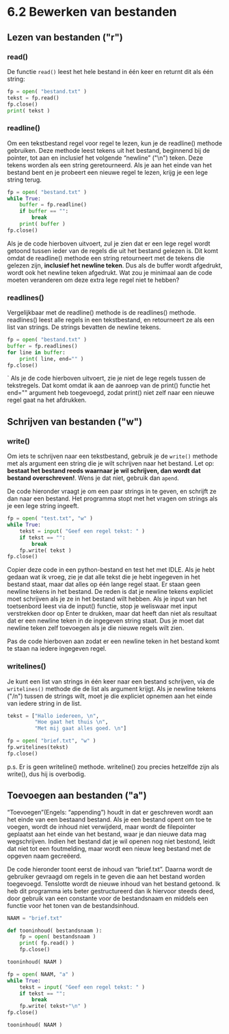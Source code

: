 # 6.2 Bewerken van bestanden


## Lezen van bestanden ("r")

### read()

De functie `read()` leest het hele bestand in één keer en returnt dit als één string:

```python
fp = open( "bestand.txt" )
tekst = fp.read()
fp.close()
print( tekst )
```

### readline()

Om een tekstbestand regel voor regel te lezen, kun je de readline() methode gebruiken. Deze methode leest tekens uit het bestand, beginnend bij de pointer, tot aan en inclusief het volgende “newline” ("\n") teken. Deze tekens worden als een string geretourneerd. Als je aan het einde van het bestand bent en je probeert een nieuwe regel te lezen, krijg je een lege string terug.

```python
fp = open( "bestand.txt" )
while True:
    buffer = fp.readline()
    if buffer == "":
        break
    print( buffer )
fp.close()
```

Als je de code hierboven uitvoert, zul je zien dat er een lege regel wordt getoond tussen ieder van de regels die uit het bestand gelezen is. Dit komt omdat de readline() methode een string retourneert met de tekens die gelezen zijn, **inclusief het newline teken**. Dus als de buffer wordt afgedrukt, wordt ook het newline teken afgedrukt. Wat zou je minimaal aan de code moeten veranderen om deze extra lege regel niet te hebben?

### readlines()

Vergelijkbaar met de readline() methode is de readlines() methode. readlines() leest alle regels in een tekstbestand, en retourneert ze als een list van strings. De strings bevatten de newline tekens.

```python
fp = open( "bestand.txt" )
buffer = fp.readlines()
for line in buffer:
    print( line, end="" )
fp.close()
```
`
Als je de code hierboven uitvoert, zie je niet de lege regels tussen de tekstregels. Dat komt omdat ik aan de aanroep van de print() functie het end="" argument heb toegevoegd, zodat print() niet zelf naar een nieuwe regel gaat na het afdrukken.


## Schrijven van bestanden ("w")

### write()

Om iets te schrijven naar een tekstbestand, gebruik je de `write()` methode met als argument een string die je wilt schrijven naar het bestand. Let op: **bestaat het bestand reeds waarnaar je wil schrijven, dan wordt dat bestand overschreven!**. Wens je dat niet, gebruik dan `apend`.

 De code hieronder vraagt je om een paar strings in te geven, en schrijft ze dan naar een bestand. Het programma stopt met het vragen om strings als je een lege string ingeeft.

```python
fp = open( "test.txt", "w" )
while True:
    tekst = input( "Geef een regel tekst: " )
    if tekst == "":
        break
    fp.write( tekst )
fp.close()
```

Copier deze code in een python-bestand en test het met IDLE. Als je hebt gedaan wat ik vroeg, zie je dat alle tekst die je hebt ingegeven in het bestand staat, maar dat alles op één lange regel staat. Er staan geen newline tekens in het bestand. De reden is dat je newline tekens expliciet moet schrijven als je ze in het bestand wilt hebben. Als je input van het toetsenbord leest via de input() functie, stop je weliswaar met input verstrekken door op Enter te drukken, maar dat heeft dan niet als resultaat dat er een newline teken in de ingegeven string staat. Dus je moet dat newline teken zelf toevoegen als je die nieuwe regels wilt zien.

Pas de code hierboven aan zodat er een newline teken in het bestand komt te staan na iedere ingegeven regel.

### writelines()

Je kunt een list van strings in één keer naar een bestand schrijven, via de `writelines()` methode die de list als argument krijgt. Als je newline tekens ("/n") tussen de strings wilt, moet je die expliciet opnemen aan het einde van iedere string in de list. 

```python
tekst = ["Hallo iedereen, \n",
		 "Hoe gaat het thuis \n",
		 "Met mij gaat alles goed. \n"]

fp = open( "brief.txt", "w" )
fp.writelines(tekst)
fp.close()
```

p.s. Er is geen writeline() methode. writeline() zou precies hetzelfde zijn als write(), dus hij is overbodig.


## Toevoegen aan bestanden ("a")

“Toevoegen”(Engels: “appending”) houdt in dat er geschreven wordt aan het einde van een bestaand bestand. Als je een bestand opent om toe te voegen, wordt de inhoud niet verwijderd, maar wordt de filepointer geplaatst aan het einde van het bestand, waar je dan nieuwe data mag wegschrijven. Indien het bestand dat je wil openen nog niet bestond, leidt dat niet tot een foutmelding, maar wordt een nieuw leeg bestand met de opgeven naam gecreëerd. 

De code hieronder toont eerst de inhoud van “brief.txt”. Daarna wordt de gebruiker gevraagd om regels in te geven die aan het bestand worden toegevoegd. Tenslotte wordt de nieuwe inhoud van het bestand getoond. Ik heb dit programma iets beter gestructureerd dan ik hiervoor steeds deed, door gebruik van een constante voor de bestandsnaam en middels een functie voor het tonen van de bestandsinhoud.

```python
NAAM = "brief.txt"

def tooninhoud( bestandsnaam ):
    fp = open( bestandsnaam )
    print( fp.read() )
    fp.close()

tooninhoud( NAAM )

fp = open( NAAM, "a" )
while True:
    tekst = input( "Geef een regel tekst: " )
    if tekst == "":
        break
    fp.write( tekst+"\n" )
fp.close()

tooninhoud( NAAM )
```
